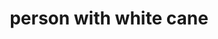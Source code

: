 ---
layout: smileys&emotion
title: person with white cane
emoji: person_with_white_cane
permalink: 🧑‍🦯.html
image: assets/img/3moji/person_with_white_cane.png
---